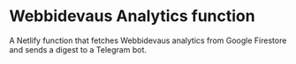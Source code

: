 # Webbidevaus Analytics function

A Netlify function that fetches Webbidevaus analytics from Google Firestore and sends a digest to a Telegram bot.

